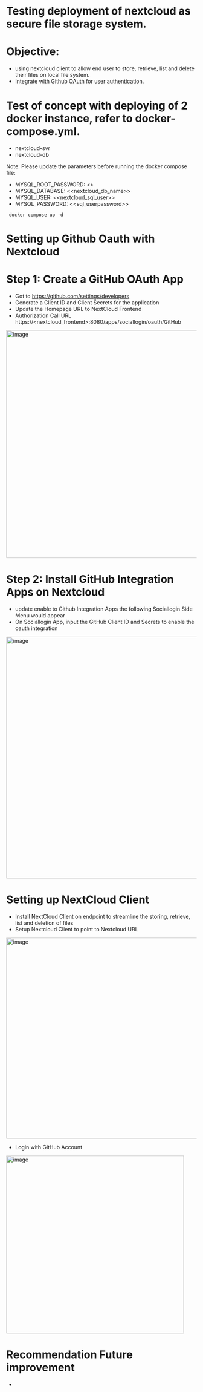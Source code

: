 # Testing deployment of nextcloud as secure file storage system.
# Objective:
- using nextcloud client to allow end user to store, retrieve, list and delete their files on local file system.
- Integrate with Github OAuth for user authentication.

# Test of concept with deploying of 2 docker instance, refer to docker-compose.yml.
- nextcloud-svr
- nextcloud-db

Note: Please update the parameters before running the docker compose file:
- MYSQL_ROOT_PASSWORD: <<rootpassword>>
- MYSQL_DATABASE: <<nextcloud_db_name>>
- MYSQL_USER: <<nextcloud_sql_user>>
- MYSQL_PASSWORD: <<sql_userpassword>>

``` docker compose up -d```

# Setting up Github Oauth with Nextcloud 
# Step 1: Create a GitHub OAuth App
- Got to https://github.com/settings/developers
- Generate a Client ID and Client Secrets for the application
- Update the Homepage URL to NextCloud Frontend
- Authorization Call URL https://<nextcloud_frontend>:8080/apps/sociallogin/oauth/GitHub

<img width="602" alt="image" src="https://github.com/user-attachments/assets/75fd944c-e56b-4018-9654-3ac86c8d0854">

# Step 2: Install GitHub Integration Apps on Nextcloud
- update enable to Github Integration Apps the following Sociallogin Side Menu would appear
- On Sociallogin App, input the GitHub Client ID and Secrets to enable the oauth integration
<img width="639" alt="image" src="https://github.com/user-attachments/assets/7f234f0d-7304-4186-b499-051e55c8a4f1">

# Setting up NextCloud Client
- Install NextCloud Client on endpoint to streamline the storing, retrieve, list and deletion of files
- Setup Nextcloud Client to point to Nextcloud URL
<img width="531" alt="image" src="https://github.com/user-attachments/assets/9020e272-34eb-45b9-9c6f-aadebcc9bdfc">

- Login with GitHub Account
<img width="470" alt="image" src="https://github.com/user-attachments/assets/3124b41e-0d02-4259-a506-1311d0ee781e">

# Recommendation Future improvement
- 





